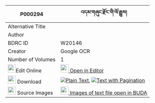 |P000294|འདམ་གཞུང་རྫོང་གི་ལོ་རྒྱུས། 
| --- | --- 
|Alternative Title |
|Author | 
|BDRC ID | W20146
|Creator | Google OCR
|Number of Volumes| 1
|<img width="25" src="https://img.icons8.com/color/25/000000/edit-property.png">Edit Online| [<img width="25" src="https://avatars.githubusercontent.com/u/45091458?s=200&v=4"> Open in Editor](http://editor.openpecha.org/P000294)
|<img width="25" src="https://img.icons8.com/fluent/48/000000/download-2.png"/>  Download | [![](https://img.icons8.com/color/20/000000/txt.png)Plain Text](https://github.com/Openpecha/P000294/releases/download/v1/damshyung_dzong_gi_lo_ra_plain_P00029.zip), [![](https://img.icons8.com/color/20/000000/txt.png)Text with Pagination](https://github.com/Openpecha/P000294/releases/download/v1/damshyung_dzong_gi_lo_ra_pages_P00029.zip)
|<img width="25" src="https://img.icons8.com/plasticine/100/000000/pictures-folder.png"/>  Source Images | [<img width="25" src="https://library.bdrc.io/icons/BUDA-small.svg"> Images of text file open in BUDA](https://library.bdrc.io/show/bdr:W20146)